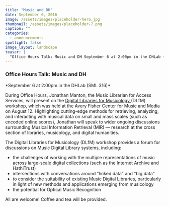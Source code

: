 ```yaml
---
title: "Music and DH"
date: September 6, 2016
image: /assets/images/placeholder-hero.jpg
thumbnail: /assets/images/placeholder-7.png
caption: ""
categories: 
  - announcements
spotlight: false 
image_layout: landscape
teaser: |
  "Office Hours Talk: Music and DH September 6 at 2:00pm in the DHLab (SML 316) During Office Hours, Jonathan Manton, the Music Librarian for Access Services, will present on the Digital Libraries for..."
---
```


<h3>Office Hours Talk: Music and DH</h3>
*September 6 at 2:00pm in the DHLab (SML 316)*
    
During Office Hours, Jonathan Manton, the Music Librarian for Access Services, will present on the
<a href="http://www.transforming-musicology.org/dlfm2016/" target="_blank">
  Digital Libraries for Musicology
</a>
(DLfM) workshop, which was held at the Avery Fisher Center for Music and Media on August 12. Highlighting cutting-edge methods for retrieving, analyzing, and interacting with musical data on small and mass scales (such as encoded online scores), Jonathan will speak to wider ongoing discussions surrounding Musical Information Retrieval (MIR) — research at the cross section of libraries, musicology, and digital humanities.

The Digital Libraries for Musicology (DLfM) workshop provides a forum for discussions on Music Digital Library systems, including:
<ul>
  <li>
  the challenges of working with the multiple representations of music across large-scale digital collections (such as the Internet Archive and HathiTrust)
  </li>
  <li>
  intersections with conversations around "linked data" and "big data"
  </li>
  <li>
  to consider the suitability of existing Music Digital Libraries, particularly in light of new methods and applications emerging from musicology
  </li>
  <li>
  the potential for Optical Music Recognition
  </li>
</ul>
   
All are welcome! Coffee and tea will be provided.
